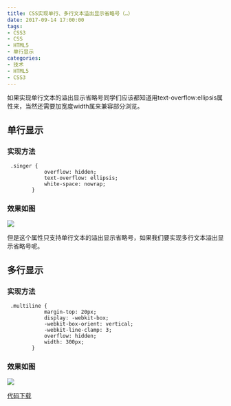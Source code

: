 ```yaml
---
title: CSS实现单行、多行文本溢出显示省略号（…）
date: 2017-09-14 17:00:00
tags:
- CSS3
- CSS
- HTML5
- 单行显示
categories:
- 技术
- HTML5
- CSS3
---
```

如果实现单行文本的溢出显示省略号同学们应该都知道用text-overflow:ellipsis属性来，当然还需要加宽度width属来兼容部分浏览。
<!--more-->
单行显示
----------
### 实现方法
```
 .singer {
            overflow: hidden;
            text-overflow: ellipsis;
            white-space: nowrap;
        }
```
### 效果如图
<img src="http://obqo5zeui.bkt.clouddn.com/QQ20170914-170831@2x.png" />

但是这个属性只支持单行文本的溢出显示省略号，如果我们要实现多行文本溢出显示省略号呢。

多行显示
----------
### 实现方法
```
 .multiline {
            margin-top: 20px;
            display: -webkit-box;
            -webkit-box-orient: vertical;
            -webkit-line-clamp: 3;
            overflow: hidden;
            width: 300px;
        }
```
### 效果如图
<img src="http://obqo5zeui.bkt.clouddn.com/QQ20170914-171043@2x.png" />


<a href="https://github.com/lovexinforever/blog_demo/tree/master/css%E4%B8%80%E8%A1%8C%E6%88%96%E5%A4%9A%E8%A1%8C%E6%98%BE%E7%A4%BA">代码下载</a>

